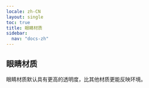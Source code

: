 ```yaml
---
locale: zh-CN
layout: single
toc: true
title: 眼睛材质
sidebar:
  nav: "docs-zh"
---
```

## 眼睛材质
眼睛材质默认具有更高的透明度，比其他材质更能反映环境。